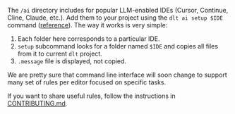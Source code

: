 The `/ai` directory includes for popular LLM-enabled IDEs (Cursor, Continue, Cline, Claude, etc.).
Add them to your project using the `dlt ai setup $IDE` command ([reference](https://dlthub.com/docs/reference/command-line-interface#dlt-ai-setup)).
The way it works is very simple:

1. Each folder here corresponds to a particular IDE.
2. `setup` subcommand looks for a folder named `$IDE` and copies all files from it to current `dlt` project.
3. `.message` file is displayed, not copied.

We are pretty sure that command line interface will soon change to support many set of rules per editor focused on specific tasks.

If you want to share useful rules, follow the instructions in [CONTRIBUTING.md](../CONTRIBUTING.md#walkthrough-modify-or-add-rules-files-for-llm-enabled-ides).